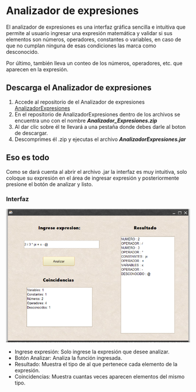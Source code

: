 # **Analizador de expresiones**
El analizador de expresiones es una interfaz gráfica sencilla e intuitiva que permite al usuario ingresar una expresión matemática y validar si sus elementos son números, operadores, constantes o variables, en caso de que no cumplan ninguna de esas condiciones las marca como desconocido.

Por último, también lleva un conteo de los números, operadores, etc. que aparecen en la expresión.


## Descarga el Analizador de expresiones
1. Accede al repositorio de el Analizador de expresiones [AnalizadorExpresiones](http://https://github.com/ArantzaLB/AnalizadorExpresiones "AnalizadorExpresiones")
2. En el repositorio de AnalizadorExpresiones dentro de los archivos se encuentra uno con el nombre ***Analizador_Expresiones.zip*** 
3. Al dar clic sobre él te llevará a una pestaña donde debes darle al boton de descargar.
4. Descomprimes él .zip y ejecutas el archivo ***AnalizadorExpresiones.jar***

## Eso es todo
Como se dará cuenta al abrir el archivo .jar la interfaz es muy intuitiva, solo coloque su expresión en el área de ingresar expresión y posteriormente presione el botón de analizar y listo.

### Interfaz
[![Interfaz](https://github.com/ArantzaLB/AnalizadorExpresiones/blob/main/EvalEx.PNG?raw=true "Interfaz")](https://github.com/ArantzaLB/AnalizadorExpresiones/blob/main/EvalEx.PNG?raw=true "Interfaz")
- Ingrese expresión: Solo ingrese la expresión que desee analizar.
- Botón Analizar: Analiza la función ingresada.
- Resultado: Muestra el tipo de al que pertenece cada elemento de la expresión.
- Coincidencias: Muestra cuantas veces aparecen elementos del mismo tipo.
